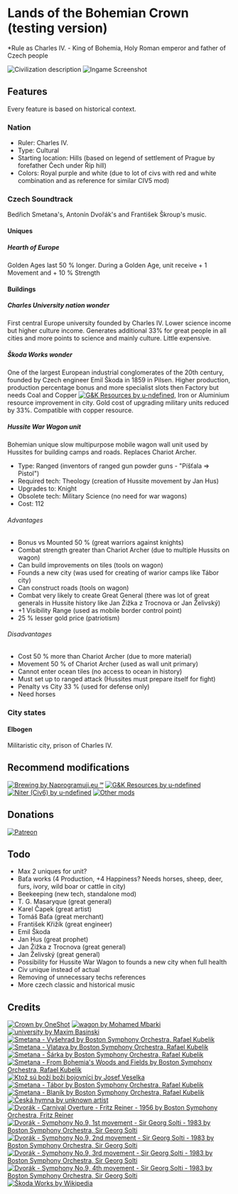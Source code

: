 # Lands of the Bohemian Crown (testing version)

*Rule as Charles IV. - King of Bohemia, Holy Roman emperor and father of Czech people

![Civilization description](https://github.com/Iver88/Unciv-Lands-of-the-Bohemian-Crown/blob/master/Lands%20of%20the%20Bohemian%20Crown/Preview/Civilization%20description.png?raw=true)
![Ingame Screenshot](https://github.com/Iver88/Unciv-Lands-of-the-Bohemian-Crown/blob/master/Lands%20of%20the%20Bohemian%20Crown/Preview/Ingame%20screenshot.png?raw=true)

## Features
Every feature is based on historical context.

### Nation

- Ruler: Charles IV.
- Type: Cultural
- Starting location: Hills (based on legend of settlement of Prague by forefather Čech under Říp hill)
- Colors: Royal purple and white (due to lot of civs with red and white combination and as reference for similar CIV5 mod)

### Czech Soundtrack
Bedřich Smetana's, Antonín Dvořák's and František Škroup's music.

#### Uniques

##### Hearth of Europe
Golden Ages last 50 % longer. During a Golden Age, unit receive + 1 Movement and + 10 % Strength

#### Buildings

##### Charles University nation wonder
First central Europe university founded by Charles IV. Lower science income but higher culture income. Generates additional 33% for great people in all cities and more points to science and mainly culture. Little expensive.

##### Škoda Works wonder
One of the largest European industrial conglomerates of the 20th century, founded by Czech engineer Emil Škoda in 1859 in Pilsen. Higher production, production percentage bonus and more specialist slots then Factory but needs Coal and Copper [![G&K Resources by u-ndefined](https://img.shields.io/badge/u–ndefined-G%26K%20Resources-blue?style=flat-square&logo=appveyor)](https://github.com/u-ndefine/Unciv-Modding), Iron or Aluminium resource improvement in city. Gold cost of upgrading military units reduced by 33%. Compatible with copper resource.

##### Hussite War Wagon unit
Bohemian unique slow multipurpose mobile wagon wall unit used by Hussites for building camps and roads. Replaces Chariot Archer.

- Type: Ranged (inventors of ranged gun powder guns - "Píšťala => Pistol")
- Required tech: Theology (creation of Hussite movement by Jan Hus)
- Upgrades to: Knight
- Obsolete tech: Military Science (no need for war wagons)
- Cost: 112

###### Advantages
- Bonus vs Mounted 50 % (great warriors against knights)
- Combat strength greater than Chariot Archer (due to multiple Hussits on wagon)
- Can build improvements on tiles (tools on wagon)
- Founds a new city (was used for creating of warior camps like Tábor city)
- Can construct roads (tools on wagon)
- Combat very likely to create Great General (there was lot of great generals in Hussite history like Jan Žižka z Trocnova or Jan Želivský)
- +1 Visibility Range (used as mobile border control point)
- 25 % lesser gold price (patriotism)

###### Disadvantages
- Cost 50 % more than Chariot Archer (due to more material)
- Movement 50 % of Chariot Archer (used as wall unit primary)
- Cannot enter ocean tiles (no access to ocean in history)
- Must set up to ranged attack (Hussites must prepare itself for fight)
- Penalty vs City 33 % (used for defense only)
- Need horses

### City states

#### Elbogen
Militaristic city, prison of Charles IV.

## Recommend modifications
[![Brewing by Naprogramuji.eu ℠](https://img.shields.io/badge/Naprogramuji.eu%20%E2%84%A0-Fermentation-blue?style=for-the-badge&logo=appveyor)](https://github.com/Iver88/Unciv-Brewing)
[![G&K Resources by u-ndefined](https://img.shields.io/badge/u–ndefined-G%26K%20Resources-blue?style=for-the-badge&logo=appveyor)](https://github.com/u-ndefine/Unciv-Modding)
[![Niter (Civ6) by u-ndefined](https://img.shields.io/badge/u–ndefined-Niter%20%28Civ6%29-blue?style=for-the-badge&logo=appveyor)](https://github.com/u-ndefine/Unciv-Modding)
[![Other mods](https://img.shields.io/badge/Other%20mods-Feel%20free%20to%20use-blue?style=for-the-badge&logo=appveyor)](https://docs.google.com/spreadsheets/d/1043Ng9ukrL3y8MUXBVl7-C9JsQGnBi5R5mkmS2l7FFg)

## Donations
[![Patreon](https://img.shields.io/badge/Patreon-Donate-blue?style=for-the-badge&logo=patreon)](https://www.patreon.com/tomastriska)

## Todo
- Max 2 uniques for unit?
- Baťa works (4 Production, +4 Happiness? Needs horses, sheep, deer, furs, ivory, wild boar or cattle in city)
- Beekeeping (new tech, standalone mod)
- T. G. Masaryque (great general)
- Karel Čapek (great artist)
- Tomáš Baťa (great merchant)
- František Křižík (great engineer)
- Emil Škoda
- Jan Hus (great prophet)
- Jan Žižka z Trocnova (great general)
- Jan Želivský (great general)
- Possibility for Hussite War Wagon to founds a new city when full health
- Civ unique instead of actual
- Removing of unnecessary techs references
- More czech classic and historical music

## Credits
[![Crown by OneShot](https://img.shields.io/badge/OneShot-Fermentation%20tech%20icon-blue?style=flat-square)](https://thenounproject.com/search/?q=fermenting&i=217198)
[![wagon by Mohamed Mbarki](https://img.shields.io/badge/Mohamed%20Mbarki-Hussite%20war%20Wagon%20unit%20icon-blue?style=flat-square&logo=appveyor)](https://thenounproject.com/search/?q=wagon&i=2054826)
[![university by Maxim Basinski](https://img.shields.io/badge/Maxim%20Basinski-Charles%20University%20wonder%20icon-blue?style=flat-square&logo=appveyor)](https://thenounproject.com/search/?q=university&i=1317068)
[![Smetana - Vyšehrad by Boston Symphony Orchestra, Rafael Kubelik](https://img.shields.io/badge/Boston%20Symphony%20Orchestra%2C%20Rafael%20Kubelik-Bed%C5%99ich%20Smetana%20–%20The%20High%20Castle%20song-blue?style=flat-square&logo=youtube)](https://www.youtube.com/watch?v=04SMDpMkOI8)
[![Smetana - Vlatava by Boston Symphony Orchestra, Rafael Kubelik](https://img.shields.io/badge/Boston%20Symphony%20Orchestra%2C%20Rafael%20Kubelik-Bed%C5%99ich%20Smetana%20–%20The%20Moldau%20song-blue?style=flat-square&logo=youtube)](https://www.youtube.com/watch?v=34oeAxETdbc)
[![Smetana - Šárka by Boston Symphony Orchestra, Rafael Kubelik](https://img.shields.io/badge/Boston%20Symphony%20Orchestra%2C%20Rafael%20Kubelik-Bed%C5%99ich%20Smetana%20–%20Šárka%20song-blue?style=flat-square&logo=youtube)](https://www.youtube.com/watch?v=3G4NKzmfC-Q)
[![Smetana - From Bohemia's Woods and Fields by Boston Symphony Orchestra, Rafael Kubelik](https://img.shields.io/badge/Boston%20Symphony%20Orchestra%2C%20Rafael%20Kubelik-Bed%C5%99ich%20Smetana%20–%20From%20Bohemia%27s%20Woods%20and%20Fields%20song-blue?style=flat-square&logo=youtube)](https://www.youtube.com/watch?v=BcO4iyY22nA)
[![Ktož sú boží boží bojovníci by Josef Veselka](https://img.shields.io/badge/Josef%20Veselka-Bed%C5%99ich%20Smetana%20–%20Ye%20Who%20Are%20Warriors%20of%20God%20song-blue?style=flat-square&logo=youtube)](https://www.youtube.com/watch?v=elskCac9wSI)
[![Smetana - Tábor by Boston Symphony Orchestra, Rafael Kubelik](https://img.shields.io/badge/Boston%20Symphony%20Orchestra%2C%20Rafael%20Kubelik-Bed%C5%99ich%20Smetana%20–%20Ye%20Who%20Are%20Warriors%20of%20God%20song-blue?style=flat-square&logo=youtube)](https://www.youtube.com/watch?v=YsC5KSjlJL4)
[![Smetana - Blaník by Boston Symphony Orchestra, Rafael Kubelik](https://img.shields.io/badge/Boston%20Symphony%20Orchestra%2C%20Rafael%20Kubelik-Bed%C5%99ich%20Smetana%20–%20Blaník%20song-blue?style=flat-square&logo=appveyor)](https://www.youtube.com/watch?v=U3OlxR2tq-A)
[![Česká hymna by unknown artist](https://img.shields.io/badge/Unknown%20artist-Franti%C5%A1ek%20%C5%A0kroup%20–%20Where%20my%20home%20song-blue?style=flat-square&logo=youtube)](https://www.youtube.com/watch?v=vOtoPi9hfCo)
[![Dvorák - Carnival Overture - Fritz Reiner - 1956 by Boston Symphony Orchestra, Fritz Reiner](https://img.shields.io/badge/Boston%20Symphony%20Orchestra%2C%20Fritz%20Reiner-Anton%C3%ADn%20Dvo%C5%99%C3%A1k%20–%20Carnival%20Overture%20song-blue?style=flat-square&logo=youtube)](https://www.youtube.com/watch?v=bEBl_d9DGpc)
[![Dvorák - Symphony No.9, 1st movement - Sir Georg Solti - 1983 by Boston Symphony Orchestra, Sir Georg Solti](https://img.shields.io/badge/Boston%20Symphony%20Orchestra%2C%20Sir%20Georg%20Solti-Anton%C3%ADn%20Dvo%C5%99%C3%A1k%20–%20From%20the%20New%20World%2C%201st%20movement%20song-blue?style=flat-square&logo=youtube)](https://www.youtube.com/watch?v=OlKixeZkP4c)
[![Dvorák - Symphony No.9, 2nd movement - Sir Georg Solti - 1983 by Boston Symphony Orchestra, Sir Georg Solti](https://img.shields.io/badge/Boston%20Symphony%20Orchestra%2C%20Sir%20Georg%20Solti-Anton%C3%ADn%20Dvo%C5%99%C3%A1k%20–%20From%20the%20New%20World%2C%202nd%20movement%20song-blue?style=flat-square&logo=youtube)](https://www.youtube.com/watch?v=nsQ65cF2Ew4)
[![Dvorák - Symphony No.9, 3rd movement - Sir Georg Solti - 1983 by Boston Symphony Orchestra, Sir Georg Solti](https://img.shields.io/badge/Boston%20Symphony%20Orchestra%2C%20Sir%20Georg%20Solti-Anton%C3%ADn%20Dvo%C5%99%C3%A1k%20–%20From%20the%20New%20World%2C%203rd%20movement%20song-blue?style=flat-square&logo=youtube)](https://www.youtube.com/watch?v=soGhN8ByS9U)
[![Dvorák - Symphony No.9, 4th movement - Sir Georg Solti - 1983 by Boston Symphony Orchestra, Sir Georg Solti](https://img.shields.io/badge/Boston%20Symphony%20Orchestra%2C%20Sir%20Georg%20Solti-Anton%C3%ADn%20Dvo%C5%99%C3%A1k%20–%20From%20the%20New%20World%2C%204th%20movement%20song-blue?style=flat-square&logo=youtube)](https://www.youtube.com/watch?v=hPgoHOpRzdY)
[![Škoda Works by Wikipedia](https://img.shields.io/badge/Wikipedia-%C5%A0koda%20Works%20text-blue?style=flat-square&logo=wikipedia)](https://www.wikiwand.com/en/%C5%A0koda_Works)
